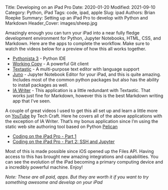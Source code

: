 Title: Developing on an iPad Pro
Date: 2020-01-20
Modified: 2021-09-10
Category: Python, iPad
Tags: code, ipad, apple
Slug: ipad
Authors: Brian Roepke
Summary: Setting up an iPad Pro to develop with Python and Markdown
Header_Cover: images/sheep.jpg


Amazingly enough you can turn your iPad into a near fully fledge development environment for Python, Jupyter Notebooks, HTML, CSS, and Markdown.  Here are the apps to complete the workflow. Make sure to watch the videos below for a preview of how this all works together.

* [Pythonista 3](https://apps.apple.com/us/app/pythonista-3/id1085978097) - Python IDE
* [Working Copy](https://apps.apple.com/us/app/working-copy-git-client/id896694807) - A powerful Git client
* [Textastic](https://apps.apple.com/us/app/textastic-code-editor-8/id1049254261) - A multi-purpose text editor with language support
* [Juno](https://apps.apple.com/us/app/juno-for-jupyter-notebook/id1462586500) - Jupyter Notebook Editor for your iPad, and this is quite amazing. Includes most of the common python packages but also has the ability to install packages as well.
* [IA Writer](https://apps.apple.com/us/app/ia-writer/id775737172) - This application is a little redundant with Textastic.  That works just fine for Markdown, however this is the best Markdown writing app that I’ve seen. 

A couple of great videos I used to get this all set up and learn a little more on [YouTube](http://www.youtube.com) by Tech Craft.  Here he covers all of the above applications with the exception of IA Writer. That’s my bonus application since I’m using the static web site authoring tool based on Python [Pelican](https://blog.getpelican.com)

* [Coding on the iPad Pro - Part 1](https://www.youtube.com/watch?v=ZfJEdaiLhOQ)
* [Coding on the iPad Pro - Part 2: SSH and Jupyter](https://www.youtube.com/watch?v=yknLnJ287pY)

Most of this is made possible since iOS opened up the Files API.  Having access to this has brought new amazing integrations and capabilities.  You can see the evolution of the iPad becoming a primary computing device and a incredibly powerful machine. Enjoy! 

_Note: These are all paid, apps.  But they are worth it if you want to try something awesome and develop on your iPad_
